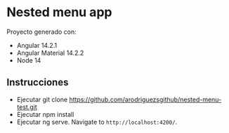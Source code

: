 # Nested menu app

Proyecto generado con:
- Angular 14.2.1
- Angular Material 14.2.2
- Node 14

## Instrucciones

- Ejecutar git clone https://github.com/arodriguezsgithub/nested-menu-test.git
- Ejecutar npm install
- Ejecutar ng serve. Navigate to `http://localhost:4200/`.

